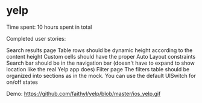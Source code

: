 yelp
====

Time spent: 10 hours spent in total

Completed user stories:

Search results page
  Table rows should be dynamic height according to the content height
  Custom cells should have the proper Auto Layout constraints
  Search bar should be in the navigation bar (doesn't have to expand to show location like the real Yelp app does)
Filter page
  The filters table should be organized into sections as in the mock.
  You can use the default UISwitch for on/off states
  
Demo:
https://github.com/faithyl/yelp/blob/master/ios_yelp.gif
